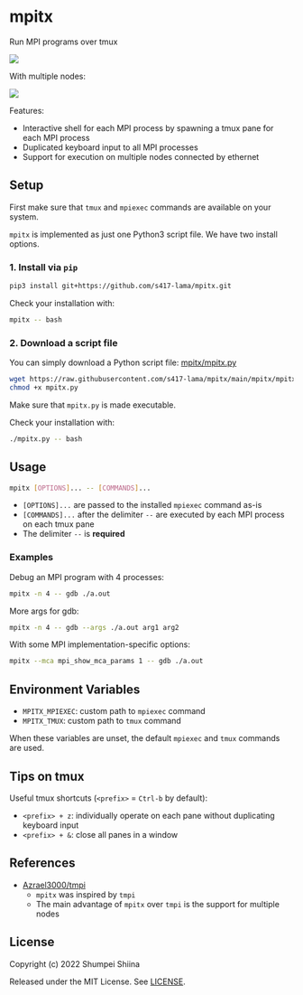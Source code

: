 # mpitx

Run MPI programs over tmux

![](https://raw.githubusercontent.com/s417-lama/mpitx/images/mpitx_gdb.gif)

With multiple nodes:

![](https://raw.githubusercontent.com/s417-lama/mpitx/images/mpitx_remote.gif)

Features:
- Interactive shell for each MPI process by spawning a tmux pane for each MPI process
- Duplicated keyboard input to all MPI processes
- Support for execution on multiple nodes connected by ethernet

## Setup

First make sure that `tmux` and `mpiexec` commands are available on your system.

`mpitx` is implemented as just one Python3 script file.
We have two install options.

### 1. Install via `pip`

```sh
pip3 install git+https://github.com/s417-lama/mpitx.git
```

Check your installation with:
```sh
mpitx -- bash
```

### 2. Download a script file

You can simply download a Python script file: [mpitx/mpitx.py](https://github.com/s417-lama/mpitx/blob/main/mpitx/mpitx.py)

```sh
wget https://raw.githubusercontent.com/s417-lama/mpitx/main/mpitx/mpitx.py
chmod +x mpitx.py
```

Make sure that `mpitx.py` is made executable.

Check your installation with:
```sh
./mpitx.py -- bash
```

## Usage

```sh
mpitx [OPTIONS]... -- [COMMANDS]...
```

- `[OPTIONS]...` are passed to the installed `mpiexec` command as-is
- `[COMMANDS]...` after the delimiter `--` are executed by each MPI process on each tmux pane
- The delimiter `--` is **required**

### Examples

Debug an MPI program with 4 processes:
```sh
mpitx -n 4 -- gdb ./a.out
```

More args for gdb:
```sh
mpitx -n 4 -- gdb --args ./a.out arg1 arg2
```

With some MPI implementation-specific options:
```sh
mpitx --mca mpi_show_mca_params 1 -- gdb ./a.out
```

## Environment Variables

- `MPITX_MPIEXEC`: custom path to `mpiexec` command
- `MPITX_TMUX`: custom path to `tmux` command

When these variables are unset, the default `mpiexec` and `tmux` commands are used.

## Tips on tmux

Useful tmux shortcuts (`<prefix>` = `Ctrl-b` by default):
- `<prefix> + z`: individually operate on each pane without duplicating keyboard input
- `<prefix> + &`: close all panes in a window

## References

- [Azrael3000/tmpi](https://github.com/Azrael3000/tmpi)
    - `mpitx` was inspired by `tmpi`
    - The main advantage of `mpitx` over `tmpi` is the support for multiple nodes

## License

Copyright (c) 2022 Shumpei Shiina

Released under the MIT License. See [LICENSE](./LICENSE).
